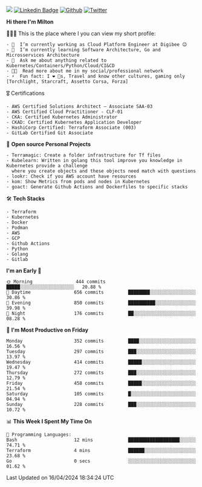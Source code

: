 ![](https://komarev.com/ghpvc/?username=miltlima&color=blueviolet) [![Linkedin Badge](https://img.shields.io/badge/-LinkedIn-blue?style=flat-square&logo=Linkedin&logoColor=white&link=https://www.linkedin.com/in/miltonlimaj/)](https://www.linkedin.com/in/miltonlimaj/) [![Github](https://img.shields.io/github/followers/miltlima?style=social)](https://github.com/miltlima?tab=followers) [![Twitter](https://img.shields.io/twitter/follow/milt_lima?style=social)](https://twitter.com/milt_lima)
 


     
**Hi there I'm Milton**

👨🏽‍💻 This is the place where I you can view my short profile:
```text
- 🔭  I’m currently working as Cloud Platform Engineer at Digibee 😉
- 🌱  I’m currently learning Software Architecture, Go and Microsservices Architecture
- 💬  Ask me about anything related to Kubernetes/Containers/Python/Cloud/CI&CD
- 👨‍💻  Read more about me in my social/professional network
- ⚡  Fun fact: I ❤️ 🐶s, Travel and know other cultures, gaming only [Torchlight, Starcraft, Assetto Corsa, Forza]
```
🎖 Certifications
```text
- AWS Certified Solutions Architect – Associate SAA-03
- AWS Certified Cloud Practitioner - CLF-01
- CKA: Certified Kubernetes Administrator
- CKAD: Certified Kubernetes Application Developer
- HashiCorp Certified: Terraform Associate (003)
- GitLab Certified Git Associate
```
📐 **Open source Personal Projects**

```text
- Terramagic: Create a folder infrastructure for Tf files
- Kubelearn: Written in golang this tool improve you knowledge in Kubernetes provide a challenge
  where you create objects and these objects need match with questions
- lookr: Check if you AWS account have resources
- kom: Show Metrics from pods and nodes in Kubernetes
- goact: Generate Github Actions and Dockerfiles to specific stacks
```
🛠 **Tech Stacks**

```text
- Terraform
- Kubernetes
- Docker
- Podman
- AWS
- GCP
- Github Actions
- Python
- Golang
- Gitlab
```         

<!--START_SECTION:waka-->
**I'm an Early 🐤** 

```text
🌞 Morning                444 commits         █████░░░░░░░░░░░░░░░░░░░░   20.88 % 
🌆 Daytime                656 commits         ████████░░░░░░░░░░░░░░░░░   30.86 % 
🌃 Evening                850 commits         ██████████░░░░░░░░░░░░░░░   39.98 % 
🌙 Night                  176 commits         ██░░░░░░░░░░░░░░░░░░░░░░░   08.28 % 
```
📅 **I'm Most Productive on Friday** 

```text
Monday                   352 commits         ████░░░░░░░░░░░░░░░░░░░░░   16.56 % 
Tuesday                  297 commits         ███░░░░░░░░░░░░░░░░░░░░░░   13.97 % 
Wednesday                414 commits         █████░░░░░░░░░░░░░░░░░░░░   19.47 % 
Thursday                 272 commits         ███░░░░░░░░░░░░░░░░░░░░░░   12.79 % 
Friday                   458 commits         █████░░░░░░░░░░░░░░░░░░░░   21.54 % 
Saturday                 105 commits         █░░░░░░░░░░░░░░░░░░░░░░░░   04.94 % 
Sunday                   228 commits         ███░░░░░░░░░░░░░░░░░░░░░░   10.72 % 
```


📊 **This Week I Spent My Time On** 

```text
💬 Programming Languages: 
Bash                     12 mins             ███████████████████░░░░░░   74.71 % 
Terraform                4 mins              ██████░░░░░░░░░░░░░░░░░░░   23.68 % 
Go                       0 secs              ░░░░░░░░░░░░░░░░░░░░░░░░░   01.62 % 
```


 Last Updated on 16/04/2024 18:34:24 UTC
<!--END_SECTION:waka-->

